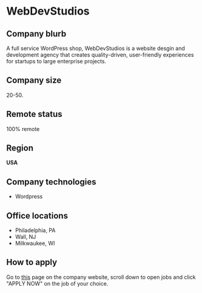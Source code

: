 # WebDevStudios

## Company blurb

A full service WordPress shop, WebDevStudios is a website desgin and development agency that creates quality-driven, user-friendly experiences for startups to large enterprise projects.

## Company size

20-50.

## Remote status

100% remote

## Region

**USA**

## Company technologies

* Wordpress

## Office locations

* Philadelphia, PA
* Wall, NJ
* Milkwaukee, WI

## How to apply

Go to [this](https://webdevstudios.com/careers/) page on the company website, scroll down to open jobs and click "APPLY NOW" on the job of your choice.